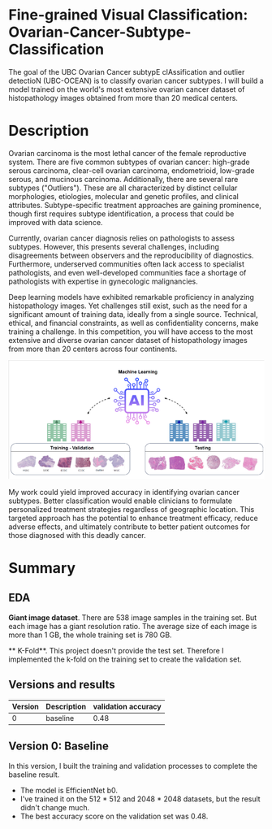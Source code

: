 # Fine-grained Visual Classification: Ovarian-Cancer-Subtype-Classification

The goal of the UBC Ovarian Cancer subtypE clAssification and outlier detectioN (UBC-OCEAN) is to classify ovarian cancer subtypes. I will build a model trained on the world's most extensive ovarian cancer dataset of histopathology images obtained from more than 20 medical centers.

# Description

Ovarian carcinoma is the most lethal cancer of the female reproductive system. There are five common subtypes of ovarian cancer: high-grade serous carcinoma, clear-cell ovarian carcinoma, endometrioid, low-grade serous, and mucinous carcinoma. Additionally, there are several rare subtypes ("Outliers"). These are all characterized by distinct cellular morphologies, etiologies, molecular and genetic profiles, and clinical attributes. Subtype-specific treatment approaches are gaining prominence, though first requires subtype identification, a process that could be improved with data science.

Currently, ovarian cancer diagnosis relies on pathologists to assess subtypes. However, this presents several challenges, including disagreements between observers and the reproducibility of diagnostics. Furthermore, underserved communities often lack access to specialist pathologists, and even well-developed communities face a shortage of pathologists with expertise in gynecologic malignancies.

Deep learning models have exhibited remarkable proficiency in analyzing histopathology images. Yet challenges still exist, such as the need for a significant amount of training data, ideally from a single source. Technical, ethical, and financial constraints, as well as confidentiality concerns, make training a challenge. In this competition, you will have access to the most extensive and diverse ovarian cancer dataset of histopathology images from more than 20 centers across four continents.

![image](UBC-OCEAN.png)

My work could yield improved accuracy in identifying ovarian cancer subtypes. Better classification would enable clinicians to formulate personalized treatment strategies regardless of geographic location. This targeted approach has the potential to enhance treatment efficacy, reduce adverse effects, and ultimately contribute to better patient outcomes for those diagnosed with this deadly cancer.

# Summary

## EDA
**Giant image dataset**. There are 538 image samples in the training set. But each image has a giant resolution ratio. The average size of each image is more than 1 GB, the whole training set is 780 GB. 

** K-Fold**. This project doesn't provide the test set. Therefore I implemented the k-fold on the training set to create the validation set.

## Versions and results

| Version | Description | validation accuracy |
| --      |  --         |   --                |
|  0      | baseline    |   0.48              |

## Version 0: Baseline

In this version, I built the training and validation processes to complete the baseline result. 
* The model is EfficientNet b0.
* I've trained it on the 512 * 512 and 2048 * 2048 datasets, but the result didn't change much.
* The best accuracy score on the validation set was 0.48.
